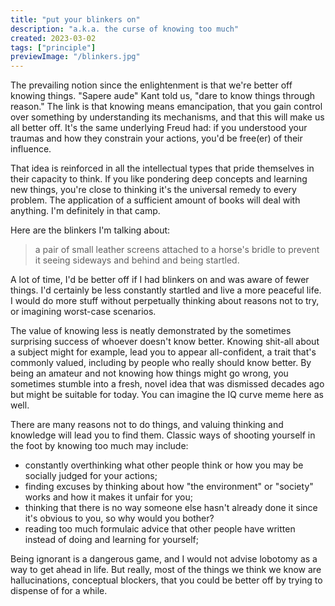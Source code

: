 ```yaml
---
title: "put your blinkers on"
description: "a.k.a. the curse of knowing too much"
created: 2023-03-02
tags: ["principle"]
previewImage: "/blinkers.jpg"
---
```


The prevailing notion since the enlightenment is that we're better off knowing things. "Sapere aude" Kant told us, "dare to know things through reason." The link is that knowing means emancipation, that you gain control over something by understanding its mechanisms, and that this will make us all better off. It's the same underlying Freud had: if you understood your traumas and how they constrain your actions, you'd be free(er) of their influence.

That idea is reinforced in all the intellectual types that pride themselves in their capacity to think. If you like pondering deep concepts and learning new things, you're close to thinking it's the universal remedy to every problem. The application of a sufficient amount of books will deal with anything.
I'm definitely in that camp.

Here are the blinkers I'm talking about:

> a pair of small leather screens attached to a horse's bridle to prevent it seeing sideways and behind and being startled.

A lot of time, I'd be better off if I had blinkers on and was aware of fewer things. I'd certainly be less constantly startled and live a more peaceful life. I would do more stuff without perpetually thinking about reasons not to try, or imagining worst-case scenarios.

The value of knowing less is neatly demonstrated by the sometimes surprising success of whoever doesn't know better. Knowing shit-all about a subject might for example, lead you to appear all-confident, a trait that's commonly valued, including by people who really should know better. By being an amateur and not knowing how things might go wrong, you sometimes stumble into a fresh, novel idea that was dismissed decades ago but might be suitable for today. You can imagine the IQ curve meme here as well.

There are many reasons not to do things, and valuing thinking and knowledge will lead you to find them. Classic ways of shooting yourself in the foot by knowing too much may include:

- constantly overthinking what other people think or how you may be socially judged for your actions;
- finding excuses by thinking about how "the environment" or "society" works and how it makes it unfair for you;
- thinking that there is no way someone else hasn't already done it since it's obvious to you, so why would you bother?
- reading too much formulaic advice that other people have written instead of doing and learning for yourself;

Being ignorant is a dangerous game, and I would not advise lobotomy as a way to get ahead in life. But really, most of the things we think we know are hallucinations, conceptual blockers, that you could be better off by trying to dispense of for a while.
